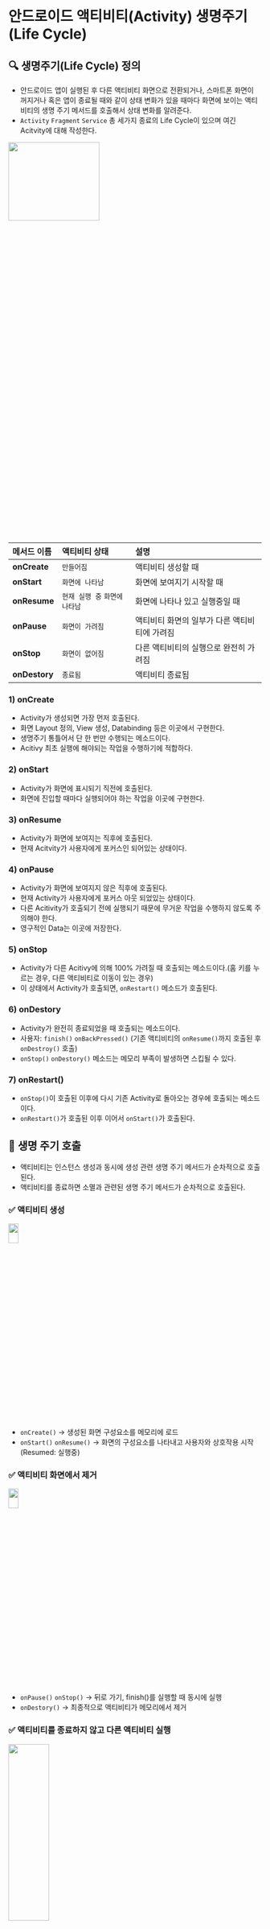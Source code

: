 # 안드로이드 액티비티(Activity) 생명주기(Life Cycle)

## 🔍 생명주기(Life Cycle) 정의    
- 안드로이드 앱이 실행된 후 다른 액티비티 화면으로 전환되거나, 스마트폰 화면이 꺼지거나 혹은 앱이 종료될 때와 같이 상태 변화가 있을 때마다 화면에 보이는 액티비티의 생명 주기 메서드를 호출해서 상태 변화를 알려준다.
- `Activity` `Fragment` `Service` 총 세가지 종료의 Life Cycle이 있으며 여긴 Acitvity에 대해 작성한다.

<img src="https://user-images.githubusercontent.com/72978589/204096775-959ea8bd-927d-4094-9480-cec492e8d20d.png" width="60%" height="20%">      

|메서드 이름|액티비티 상태|설명|  
|:---|:---|:---|  
| **onCreate** | `만들어짐` | 액티비티 생성할 때 |  
| **onStart** | `화면에 나타남` | 화면에 보여지기 시작할 때 |  
| **onResume** | `현재 실행 중` `화면에 나타남` | 화면에 나타나 있고 실행중일 때 |  
| **onPause** | `화면이 가려짐` | 액티비티 화면의 일부가 다른 액티비티에 가려짐 |  
| **onStop** | `화면이 없어짐` | 다른 액티비티의 실행으로 완전히 가려짐 |  
| **onDestory** | `종료됨` | 액티비티 종료됨 |  

### 1) onCreate  
- Activity가 생성되면 가장 먼저 호출된다.
- 화면 Layout 정의, View 생성, Databinding 등은 이곳에서 구현한다.
- 생명주기 통틀어서 단 한 번만 수행되는 메소드이다.
- Acitivy 최초 실행에 해야되는 작업을 수행하기에 적합하다.

### 2) onStart  
- Activity가 화면에 표시되기 직전에 호출된다.
- 화면에 진입할 때마다 실행되어야 하는 작업을 이곳에 구현한다.

### 3) onResume  
- Activity가 화면에 보여지는 직후에 호출된다.
- 현재 Acitvity가 사용자에게 포커스인 되어있는 상태이다.

### 4) onPause  
- Activity가 화면에 보여지지 않은 직후에 호출된다.
- 현재 Activity가 사용자에게 포커스 아웃 되었있는 상태이다.
- 다른 Acitivity가 호출되기 전에 실행되기 때문에 무거운 작업을 수행하지 않도록 주의해야 한다.
- 영구적인 Data는 이곳에 저장한다.

### 5) onStop  
- Activity가 다른 Acitivy에 의해 100% 가려질 때 호출되는 메소드이다.(홈 키를 누르는 경우, 다른 액티비티로 이동이 있는 경우)
- 이 상태에서 Activity가 호출되면, `onRestart()` 메소드가 호출된다.

### 6) onDestory  
- Activity가 완전히 종료되었을 때 호출되는 메소드이다.
- 사용자: `finish()` `onBackPressed()` (기존 액티비티의 `onResume()`까지 호출된 후 `onDestroy()` 호출)
- `onStop()` `onDestory()` 메소드는 메모리 부족이 발생하면 스킵될 수 있다.

### 7) onRestart()
- `onStop()`이 호출된 이후에 다시 기존 Activity로 돌아오는 경우에 호출되는 메소드이다.
- `onRestart()`가 호출된 이후 이어서 `onStart()`가 호출된다.



## 📌 생명 주기 호출  
- 액티비티는 인스턴스 생성과 동시에 생성 관련 생명 주기 메서드가 순차적으로 호출된다.
- 액티비티를 종료하면 소멸과 관련된 생명 주기 메서드가 순차적으로 호출된다.

### ✅ 액티비티 생성  
<img src="https://user-images.githubusercontent.com/72978589/204097743-14b828f9-e9b4-4a0b-a38e-fc9f3c30ac26.png" width="20%" height="10%">  

- `onCreate()` -> 생성된 화면 구성요소를 메모리에 로드  
- `onStart()` `onResume()` -> 화면의 구성요소를 나타내고 사용자와 상호작용 시작(Resumed: 실행중)  

### ✅ 액티비티 화면에서 제거  
<img src="https://user-images.githubusercontent.com/72978589/204097849-0923986e-98dd-4ad7-990b-7d752f25c053.png" width="20%" height="10%">  

- `onPause()` `onStop()` -> 뒤로 가기, finish()를 실행할 때 동시에 실행  
- `onDestory()` -> 최종적으로 액티비티가 메모리에서 제거  


### ✅ 액티비티를 종료하지 않고 다른 액티비티 실행  
<img src="https://user-images.githubusercontent.com/72978589/204097934-18bdd691-410b-4ed5-9701-a08900f251e0.png" width="40%" height="30%">  

- `onPause()` `onStop()` -> 현재 액티비티를 종료하지 않고 새로운 액티비티가 만들어질 때(Stopped)  
- `onStart()` `onResume()` -> 두 메서드가 연속적으로 실행되고 Resumed 상태로 변경    

### ✅ 액티비티를 종료하지 않거나, 모두 가려지지 않을 때 다른 액티비티 실행  
<img src="https://user-images.githubusercontent.com/72978589/204098023-ba4c2257-eabc-414b-a51f-d527abc4d9a1.png" width="30%" height="20%">  

- `onPause()` -> 완전히 사라진 것은 아니므로 Paused 상태로 변경  
- `onResume()` -> 정지가 아니니 `onStart()`를 거치지 않고 바로 OnResume로 Resumed   



#### 생명주기 예제) https://velog.io/@its-mingyu/%EC%95%88%EB%93%9C%EB%A1%9C%EC%9D%B4%EB%93%9C-Activity-Lifecycle 

